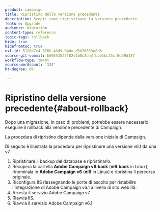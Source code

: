 ```yaml
---
product: campaign
title: Ripristino della versione precedente
description: Scopri come ripristinare la versione precedente
feature: Upgrade
audience: migration
content-type: reference
topic-tags: rollback
hide: true
hidefromtoc: true
exl-id: 5120a7c4-3760-48d9-94da-d587d333e8d8
source-git-commit: b666535f7f82d1b8c2da4fbce1bc25cf8d39d187
workflow-type: tm+mt
source-wordcount: '124'
ht-degree: 0%

---
```


# Ripristino della versione precedente{#about-rollback}



Dopo una migrazione, in caso di problemi, potrebbe essere necessario eseguire il rollback alla versione precedente di Campaign.

La procedura di ripristino dipende dalla versione iniziale di Campaign.

Di seguito è illustrata la procedura per ripristinare una versione v6.1 da una v7.

1. Ripristinare il backup del database e ripristinarlo.
1. Recupera la cartella **Adobe Campaign v6.back** (**nl6.back** in Linux), rinominala in **Adobe Campaign v6** (**nl6** in Linux) e ripristina il percorso originale.
1. Riconfigura IIS riassegnando le porte di ascolto per ristabilire l’integrazione di Adobe Campaign v6.1 a livello di sito web IIS.
1. Arresta il servizio Adobe Campaign v7.
1. Riavvia IIS.
1. Riavvia il servizio Adobe Campaign v6.1.

<!--
	
## Restore to Campaign v6.02

Here is the procedure to restore a v6.02 from a v7.

1. Recover the backup of the database and restore it.
1. Recover the **Neolane v6.back** folder (**nl6.back** in Linux), rename it to **Neolane v6** (**nl6** in Linux) and restore it to its original location.
1. Re-configure IIS by re-assigning the listen ports to re-establish the integration of Adobe Campaign v6.02 at IIS Website level.
1. Stop the Adobe Campaign v6.1 service.
1. Re-start IIS.
1. Restart the Adobe Campaign v6.02 service.

## Restore to Campaign v5.11

Here is the procedure to restore a v5.11 from a v7.

1. Recover the backup of the database and restore it.
1. Recover the **Neolane v5.back** folder (**nl5.back** in Linux), rename it to **Neolane v5** (**nl5** in Linux) and restore it to its original location.
1. Re-configure IIS by re-assigning the listen ports to re-establish the integration of Neolane v5 at IIS Website level.
1. Stop the Adobe Campaign v7 service.
1. Re-start IIS.
1. Re-start the Adobe Campaign v5 service.

-->